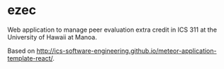 # ezec
Web application to manage peer evaluation extra credit in ICS 311 at the University of Hawaii at Manoa.

Based on http://ics-software-engineering.github.io/meteor-application-template-react/.
